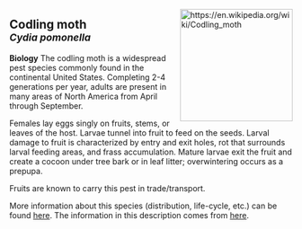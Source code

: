 <img 
title="https://en.wikipedia.org/wiki/Codling_moth"
src="https://upload.wikimedia.org/wikipedia/commons/8/85/Cydia_pomonella_male_dorsal.jpg" 
height="200"
class="center"
align="right">

## Codling moth <br><sup>*Cydia pomonella*</sup>

**Biology** 
The codling moth is a widespread pest species commonly found in the continental United States. Completing 2-4 generations per year, adults are present in many areas of North America from April through September.

Females lay eggs singly on fruits, stems, or leaves of the host. Larvae tunnel into fruit to feed on the seeds. Larval damage to fruit is characterized by entry and exit holes, rot that surrounds larval feeding areas, and frass accumulation. Mature larvae exit the fruit and create a cocoon under tree bark or in leaf litter; overwintering occurs as a prepupa.

Fruits are known to carry this pest in trade/transport.

More information about this species (distribution, life-cycle, etc.) can be found [here](https://www.cabi.org/isc/datasheet/11396). The information in this description comes from [here](https://idtools.org/id/leps/tortai/Cydia_pomonella.htm).
<!--stackedit_data:
eyJoaXN0b3J5IjpbMzk4NDEzMTkzLDEwODY0NzQyMzAsLTE0MT
IyNjgxOTcsLTIxMTQ5MzExNjIsNTQ1MDI5MzgyXX0=
-->